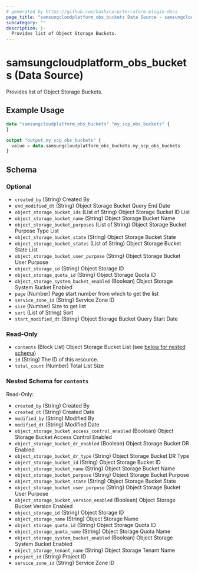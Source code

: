 ```yaml
---
# generated by https://github.com/hashicorp/terraform-plugin-docs
page_title: "samsungcloudplatform_obs_buckets Data Source - samsungcloudplatform"
subcategory: ""
description: |-
  Provides list of Object Storage Buckets.
---
```


# samsungcloudplatform_obs_buckets (Data Source)

Provides list of Object Storage Buckets.

## Example Usage

```terraform
data "samsungcloudplatform_obs_buckets" "my_scp_obs_buckets" {
}

output "output_my_scp_obs_buckets" {
  value = data.samsungcloudplatform_obs_buckets.my_scp_obs_buckets
}
```

<!-- schema generated by tfplugindocs -->
## Schema

### Optional

- `created_by` (String) Created By
- `end_modified_dt` (String) Object Storage Bucket Query End Date
- `object_storage_bucket_ids` (List of String) Object Storage Bucket ID List
- `object_storage_bucket_name` (String) Object Storage Bucket Name
- `object_storage_bucket_purposes` (List of String) Object Storage Bucket Purpose Type List
- `object_storage_bucket_state` (String) Object Storage Bucket State
- `object_storage_bucket_states` (List of String) Object Storage Bucket State List
- `object_storage_bucket_user_purpose` (String) Object Storage Bucket User Purpose
- `object_storage_id` (String) Object Storage ID
- `object_storage_quota_id` (String) Object Storage Quota ID
- `object_storage_system_bucket_enabled` (Boolean) Object Storage System Bucket Enabled
- `page` (Number) Page start number from which to get the list
- `service_zone_id` (String) Service Zone ID
- `size` (Number) Size to get list
- `sort` (List of String) Sort
- `start_modified_dt` (String) Object Storage Bucket Query Start Date

### Read-Only

- `contents` (Block List) Object Storage Bucket List (see [below for nested schema](#nestedblock--contents))
- `id` (String) The ID of this resource.
- `total_count` (Number) Total List Size

<a id="nestedblock--contents"></a>
### Nested Schema for `contents`

Read-Only:

- `created_by` (String) Created By
- `created_dt` (String) Created Date
- `modified_by` (String) Modified By
- `modified_dt` (String) Modified Date
- `object_storage_bucket_access_control_enabled` (Boolean) Object Storage Bucket Access Control Enabled
- `object_storage_bucket_dr_enabled` (Boolean) Object Storage Bucket DR Enabled
- `object_storage_bucket_dr_type` (String) Object Storage Bucket DR Type
- `object_storage_bucket_id` (String) Object Storage Bucket ID
- `object_storage_bucket_name` (String) Object Storage Bucket Name
- `object_storage_bucket_purpose` (String) Object Storage Bucket Purpose
- `object_storage_bucket_state` (String) Object Storage Bucket State
- `object_storage_bucket_user_purpose` (String) Object Storage Bucket User Purpose
- `object_storage_bucket_version_enabled` (Boolean) Object Storage Bucket Version Enabled
- `object_storage_id` (String) Object Storage ID
- `object_storage_name` (String) Object Storage Name
- `object_storage_quota_id` (String) Object Storage Quota ID
- `object_storage_quota_name` (String) Object Storage Quota Name
- `object_storage_system_bucket_enabled` (Boolean) Object Storage System Bucket Enabled
- `object_storage_tenant_name` (String) Object Storage Tenant Name
- `project_id` (String) Project ID
- `service_zone_id` (String) Service Zone ID


